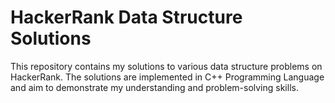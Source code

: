 # HackerRank Data Structure Solutions  

This repository contains my solutions to various data structure problems on HackerRank. The solutions are implemented in C++ Programming Language and aim to demonstrate my understanding and problem-solving skills.

